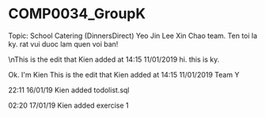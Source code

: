 # COMP0034_GroupK
Topic: School Catering (DinnersDirect)
Yeo Jin Lee
Xin Chao team. 
Ten toi la ky. rat vui duoc lam quen voi ban!

\nThis is the edit that Kien added at 14:15 11/01/2019
hi. this is ky.

Ok. I'm Kien
This is the edit that Kien added at 14:15 11/01/2019
Team Y


22:11 16/01/19 Kien added todolist.sql

02:20 17/01/19 Kien added exercise 1
 